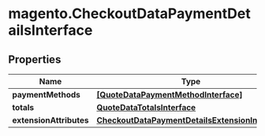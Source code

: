 # magento.CheckoutDataPaymentDetailsInterface

## Properties
Name | Type | Description | Notes
------------ | ------------- | ------------- | -------------
**paymentMethods** | [**[QuoteDataPaymentMethodInterface]**](QuoteDataPaymentMethodInterface.md) |  | 
**totals** | [**QuoteDataTotalsInterface**](QuoteDataTotalsInterface.md) |  | 
**extensionAttributes** | [**CheckoutDataPaymentDetailsExtensionInterface**](CheckoutDataPaymentDetailsExtensionInterface.md) |  | [optional] 


